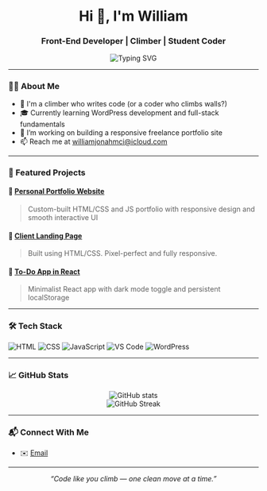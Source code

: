 <h1 align="center">Hi 👋, I'm William</h1>
<h3 align="center">Front-End Developer | Climber | Student Coder</h3>

<p align="center">
  <img src="https://readme-typing-svg.demolab.com?font=Fira+Code&pause=800&center=true&vCenter=true&width=435&lines=Passionate+about+clean+UI;Always+learning+new+tech;Building+beautiful+web+experiences" alt="Typing SVG" />
</p>

---

### 👨‍💻 About Me
- 🧗 I'm a climber who writes code (or a coder who climbs walls?)
- 🎓 Currently learning WordPress development and full-stack fundamentals
- 🔭 I’m working on building a responsive freelance portfolio site
- 📫 Reach me at [williamjonahmci@icloud.com](mailto:williamjonahmci@icloud.com)

---

### 🌟 Featured Projects

#### 🔗 [Personal Portfolio Website](https://williammcilleron.netlify.com)
> Custom-built HTML/CSS and JS portfolio with responsive design and smooth interactive UI

#### 🔗 [Client Landing Page](https://)
> Built using HTML/CSS. Pixel-perfect and fully responsive.

#### 🔗 [To-Do App in React](https://simpletoodoo.netlify.com)
> Minimalist React app with dark mode toggle and persistent localStorage

---

### 🛠️ Tech Stack

![HTML](https://img.shields.io/badge/HTML5-E34F26?style=for-the-badge&logo=html5&logoColor=white)
![CSS](https://img.shields.io/badge/CSS3-1572B6?style=for-the-badge&logo=css3&logoColor=white)
![JavaScript](https://img.shields.io/badge/JavaScript-F7DF1E?style=for-the-badge&logo=javascript&logoColor=black)
![VS Code](https://img.shields.io/badge/VS%20Code-007ACC?style=for-the-badge&logo=visual-studio-code&logoColor=white)
![WordPress](https://img.shields.io/badge/WordPress-21759B?style=for-the-badge&logo=wordpress&logoColor=white)
<!---![React](https://img.shields.io/badge/React-20232A?style=for-the-badge&logo=react)--->
<!---![TailwindCSS](https://img.shields.io/badge/Tailwind-06B6D4?style=for-the-badge&logo=tailwindcss&logoColor=white)--->

<!---![Git](https://img.shields.io/badge/Git-F05032?style=for-the-badge&logo=git&logoColor=white)-->

---

### 📈 GitHub Stats

<p align="center">
  <img src="https://github-readme-stats.vercel.app/api?username=williammcilleron&show_icons=true&theme=tokyonight" alt="GitHub stats" />
  <br/>
  <img src="https://streak-stats.demolab.com?user=williammcilleron&theme=tokyonight" alt="GitHub Streak" />
</p>

---

### 📬 Connect With Me

<!---- 💼 [LinkedIn](https://linkedin.com/in/yourprofile)--->
<!---- 📸 [Instagram](https://instagram.com/yourhandle)--->
- ✉️ [Email](mailto:your@email.com)

---

<p align="center">
  <i>“Code like you climb — one clean move at a time.”</i>
</p>
